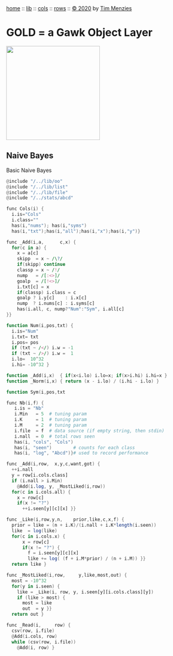 <a name=top>&nbsp;<p>
<a href="https://github.com/timm/gold/blob/master/README.md#top">home</a> ::
<a href="https://github.com/timm/gold/blob/master/src/lib/README.md#top">lib</a> ::
<a href="https://github.com/timm/gold/blob/master/src/cols/README.md#top">cols</a> ::
<a href="https://github.com/timm/gold/blob/master/src/rows/README.md#top">rows</a> ::
<a href="http://github.com/timm/gold/blob/master/LICENSE.md#top">&copy;&nbsp;2020</a>&nbsp;by&nbsp;<a href="http://menzies.us">Tim&nbsp;Menzies</a>
<h1> GOLD = a Gawk Object Layer</h1>
<img width=250 src="https://raw.githubusercontent.com/timm/gold/master/etc/img/auk.png">

## Naive Bayes
Basic Naive Bayes

```awk
@include "/../lib/oo"
@include "/../lib/list"
@include "/../lib/file"
@include "/../stats/abcd"

func Cols(i) { 
  i.is="Cols"
  i.class=""
  has(i,"nums"); has(i,"syms")
  has(i,"txt");has(i,"all");has(i,"x");has(i,"y")}

func _Add(i,a,      c,x) {
  for(c in a) {
    x = a[c]
    skipp  = x ~ /\?/
    if(skipp) continue 
    classp = x ~ /!/
    nump   = /[:<>]/
    goalp  = /[!<>]/
    i.txt[c] = x
    if(classp) i.class = c
    goalp ? i.y[c]    : i.x[c] 
    nump  ? i.nums[c] : i.syms[c] 
    has(i.all, c, nump?"Num":"Sym", i.all[c]
}}

function Num(i,pos,txt) {
  i.is="Num"
  i.txt= txt
  i.pos= pos
  if (txt ~ /</) i.w = -1
  if (txt ~ />/) i.w =  1
  i.lo=  10^32
  i.hi= -10^32 }

function _Add(i,x)  { if(x<i.lo) i.lo=x; if(x>i.hi) i.hi=x }
function _Norm(i,x) { return (x - i.lo) / (i.hi - i.lo) }

function Sym(i,pos,txt

func Nb(i,f) {
   i.is = "Nb"
   i.Min   = 5  # tuning param
   i.K     = 1  # tuning param
   i.M     = 2  # tuning param
   i.file  = f  # data source (if empty string, then stdin)
   i.nall  = 0  # total rows seen
   has(i, "cols", "Cols")
   has(i, "seen")        # counts for each class
   has(i, "log", "Abcd")}# used to record performance

func _Add(i,row,  x,y,c,want,got) {
  ++i.nall
  y = row[i.cols.class]
  if (i.nall > i.Min)  
    @Add(i.log, y, _MostLiked(i,row))
  for(c in i.cols.all) {
    x = row[c]
    if(x != "?")    
      ++i.seen[y][c][x] }}

func _Like(i,row,y,n,    prior,like,c,x,f) {
  prior = like = (n + i.K)/(i.nall + i.K*length(i.seen))
  like  = log(like)
  for(c in i.cols.x) {
      x = row[c]
      if(x != "?") {
        f = i.seen[y][c][x] 
        like += log( (f + i.M*prior) / (n + i.M)) }}
  return like }

func _MostLiked(i,row,     y,like,most,out) {
  most = -10^32
  for(y in i.seen) {
    like = _Like(i, row, y, i.seen[y][i.cols.class][y])
    if (like > most) {
      most = like
      out  = y }}
  return out }   

func _Read(i,     row) {
  csv(row, i.file) 
  @Add(i.cols, row)
  while (csv(row, i.file))  
    @Add(i, row) }
```
